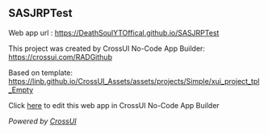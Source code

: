 ## SASJRPTest
Web app url : https://DeathSoulYTOffical.github.io/SASJRPTest

This project was created by CrossUI No-Code App Builder: https://crossui.com/RADGithub

Based on template: https://linb.github.io/CrossUI_Assets/assets/projects/Simple/xui_project_tpl_Empty

Click [here](https://crossui.com/RADGithub/#!from=github&owner=DeathSoulYTOffical&repo=SASJRPTest) to edit this web app in CrossUI No-Code App Builder

<i>Powered by [CrossUI](https://crossui.com)</i>
